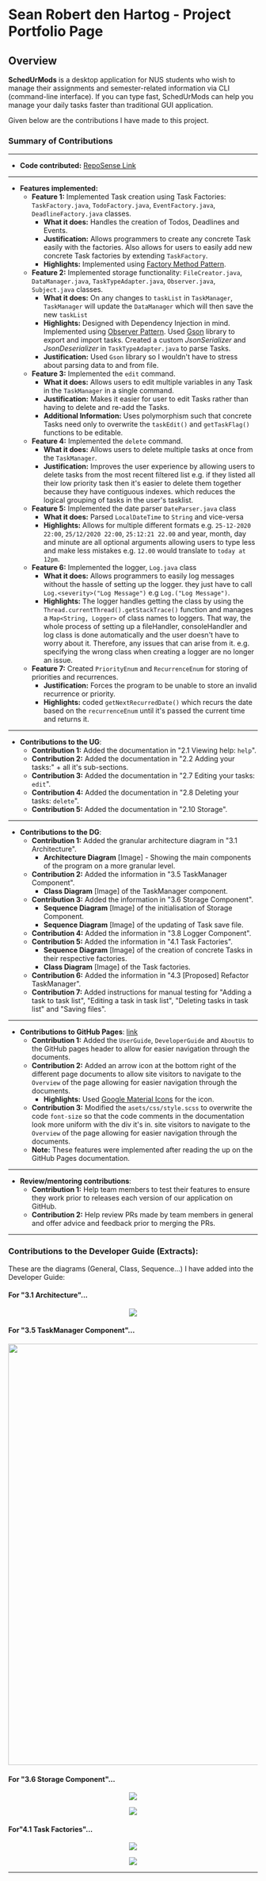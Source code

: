 # Sean Robert den Hartog - Project Portfolio Page

## Overview <a id="scrollToHere"></a>
**SchedUrMods** is a desktop application for NUS students who wish to manage their assignments
and semester-related information via CLI (command-line interface). If you can type fast, SchedUrMods
can help you manage your daily tasks faster than traditional GUI application.

Given below are the contributions I have made to this project.

### Summary of Contributions

---

- **Code contributed:** [RepoSense Link](https://nus-cs2113-ay2122s1.github.io/tp-dashboard/?search=&sort=groupTitle&sortWithin=title&timeframe=commit&mergegroup=&groupSelect=groupByRepos&breakdown=true&checkedFileTypes=docs~functional-code~test-code~other&since=2021-09-25&tabOpen=true&tabType=authorship&tabAuthor=SeanRobertDH&tabRepo=AY2122S1-CS2113T-W13-3%2Ftp%5Bmaster%5D&authorshipIsMergeGroup=false&authorshipFileTypes=docs~functional-code~test-code~other&authorshipIsBinaryFileTypeChecked=false)

---

- **Features implemented:**
    - **Feature 1:** Implemented Task creation using Task Factories: `TaskFactory.java`, `TodoFactory.java`, `EventFactory.java`, `DeadlineFactory.java` classes.
        - **What it does:** Handles the creation of Todos, Deadlines and Events.
        - **Justification:** Allows programmers to create any concrete Task easily with the factories. Also allows for users to easily add new concrete Task factories by extending `TaskFactory`.
        - **Highlights:** Implemented using [Factory Method Pattern](https://en.wikipedia.org/wiki/Factory_method_pattern).
    - **Feature 2:** Implemented storage functionality: `FileCreator.java`, `DataManager.java`, `TaskTypeAdapter.java`, `Observer.java`, `Subject.java` classes.
        - **What it does:** On any changes to `taskList` in `TaskManager`, `TaskManager` will update the `DataManager` which will then save the new `taskList`
        - **Highlights:** Designed with Dependency Injection in mind. Implemented using [Observer Pattern](https://en.wikipedia.org/wiki/Observer_pattern). 
           Used [Gson](https://github.com/google/gson) library to export and import tasks. Created a custom *JsonSerializer* and *JsonDeserializer* in `TaskTypeAdapter.java`
           to parse Tasks.
        - **Justification:** Used `Gson` library so I wouldn't have to stress about parsing data to and from file.
    - **Feature 3:** Implemented the `edit` command.
        - **What it does:** Allows users to edit multiple variables in any Task in the `TaskManager` in a single command.
        - **Justification:** Makes it easier for user to edit Tasks rather than having to delete and re-add the Tasks.
        - **Additional Information:** Uses polymorphism such that concrete Tasks need only to overwrite the `taskEdit()` and `getTaskFlag()` functions to be editable.
    - **Feature 4:** Implemented the `delete` command.
        - **What it does:** Allows users to delete multiple tasks at once from the `TaskManager`.
        - **Justification:** Improves the user experience by allowing users to delete tasks from the most recent filtered list e.g. if they listed
           all their low priority task then it's easier to delete them together because they have contiguous indexes.
          which reduces the logical grouping of tasks in the user's tasklist.
    - **Feature 5:** Implemented the date parser `DateParser.java` class
        - **What it does:** Parsed `LocalDateTime` to `String` and vice-versa
        - **Highlights:** Allows for multiple different formats e.g. `25-12-2020 22:00`, `25/12/2020 22:00`, `25:12:21 22.00`
           and year, month, day and minute are all optional arguments allowing users to type less and make less mistakes e.g. `12.00` would translate to `today at 12pm`.
    - **Feature 6:** Implemented the logger, `Log.java` class
        - **What it does:** Allows programmers to easily log messages without the hassle of setting up the logger. they just have to
           call `Log.<severity>("Log Message")` e.g `Log.("Log Message")`. 
        - **Highlights:** The logger handles getting the class by using the `Thread.currentThread().getStackTrace()` function and manages a `Map<String, Logger>` of
           class names to loggers. That way, the whole process of setting up a fileHandler, consoleHandler and log class is done automatically and
           the user doesn't have to worry about it. Therefore, any issues that can arise from it. e.g. specifying the wrong class when creating a logger are no longer an issue.
    - **Feature 7:** Created `PriorityEnum` and `RecurrenceEnum` for storing of priorities and recurrences.
        - **Justification:** Forces the program to be unable to store an invalid recurrence or priority.  
        - **Highlights:** coded `getNextRecurredDate()` which recurs the date based on the `recurrenceEnum` until it's passed the current time and returns it.
---

- **Contributions to the UG**:
    - **Contribution 1:** Added the documentation in "2.1 Viewing help: `help`".
    - **Contribution 2:** Added the documentation in "2.2 Adding your tasks:" + all it's sub-sections.
    - **Contribution 3:** Added the documentation in "2.7 Editing your tasks: `edit`".
    - **Contribution 4:** Added the documentation in "2.8 Deleting your tasks: `delete`".
    - **Contribution 5:** Added the documentation in "2.10 Storage".

---

- **Contributions to the DG**:
    - **Contribution 1:** Added the granular architecture diagram in "3.1 Architecture".
        -  **Architecture Diagram** [Image] - Showing the main components of the program on a more granular level.
    - **Contribution 2:** Added the information in "3.5 TaskManager Component".
        - **Class Diagram** [Image] of the TaskManager component.
    - **Contribution 3:** Added the information in "3.6 Storage Component".
        - **Sequence Diagram** [Image] of the initialisation of Storage Component.
        - **Sequence Diagram** [Image] of the updating of Task save file.
    - **Contribution 4:** Added the information in "3.8 Logger Component".
    - **Contribution 5:** Added the information in "4.1 Task Factories".
        - **Sequence Diagram** [Image] of the creation of concrete Tasks in their respective factories.
        - **Class Diagram** [Image] of the Task factories.
    - **Contribution 6:** Added the information in "4.3 [Proposed] Refactor TaskManager".
    - **Contribution 7:** Added instructions for manual testing for "Adding a task to task list", "Editing a task in task list",
       "Deleting tasks in task list" and "Saving files".
---

- **Contributions to GitHub Pages**: [link](https://ay2122s1-cs2113t-w13-3.github.io/tp/)
    - **Contribution 1:** Added the `UserGuide`, `DeveloperGuide` and `AboutUs` to the GitHub pages header to allow
       for easier navigation through the documents.
    - **Contribution 2:** Added an arrow icon at the bottom right of the different page documents to allow 
       site visitors to navigate to the `Overview` of the page allowing for easier navigation through the documents.
        - **Highlights:** Used [Google Material Icons](https://google.github.io/material-design-icons/) for the icon.
    - **Contribution 3:** Modified the `asets/css/style.scss` to overwrite the code `font-size` so that the
       code comments in the documentation look more uniform with the div it's in.
       site visitors to navigate to the `Overview` of the page allowing for easier navigation through the documents.
    - **Note:** These features were implemented after reading the up on the GitHub Pages documentation.
        
---

- **Review/mentoring contributions**:
    - **Contribution 1:** Help team members to test their features to ensure they work prior to releases each version of our application on GitHub.
    - **Contribution 2:** Help review PRs made by team members in general and offer advice and feedback prior to merging the PRs.

---

<div style="page-break-after: always;"></div>

### Contributions to the Developer Guide (Extracts):

These are the diagrams (General, Class, Sequence...) I have added into the Developer Guide:

#### For "3.1 Architecture"...
<p align="center">
    <img src="../images/SeanUMLDiagrams/SchedUrMods_Architecture.png">
</p>

#### For "3.5 TaskManager Component"...
<p align="center">
    <img src="../images/SeanUMLDiagrams/TaskManager_Object_Diagram.png" width="850">
</p>

#### For "3.6 Storage Component"...
<p align="center">
    <img src="../images/SeanUMLDiagrams/Storage_Sequence_Diagram1.png">
</p>

<p align="center">
    <img src="../images/SeanUMLDiagrams/Storage_Sequence_Diagram2.png">
</p>

#### For"4.1 Task Factories"...
<p align="center">
    <img src="../images/SeanUMLDiagrams/TaskFactory_Sequence_Diagram.png">
</p>

<p align="center">
    <img src="../images/SeanUMLDiagrams/TaskFactory_Object_Diagram.png">
</p>

---
